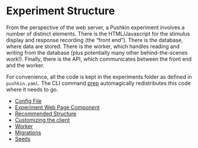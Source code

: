 # Experiment Structure

From the perspective of the web server, a Pushkin experiment involves a number of distinct elements. There is the HTML/Javascript for the stimulus display and response recording \(the “front end”\). There is the database, where data are stored. There is the worker, which handles reading and writing from the database \(plus potentially many other behind-the-scenes work!\). Finally, there is the API, which communicates between the front end and the worker.

For convenience, all the code is kept in the experiments folder as defined in `pushkin.yaml`. The CLI command [prep](../pushkin-cli.md#prep) automagically redistributes this code where it needs to go.

* [Config File](experiment-config-files.md)
* [Experiment Web Page Component](experiment-web-page-component.md)
* [Recommended Structure](experiment-web-page-component.md#recommended-structure)
* [Customizing the client](experiment-web-page-component.md#customizing-the-client)
* [Worker](worker-component-migration-and-seed.md#experiment-worker-component)
* [Migrations](worker-component-migration-and-seed.md#experiment-migrations)
* [Seeds](worker-component-migration-and-seed.md#experiment-seeds)

